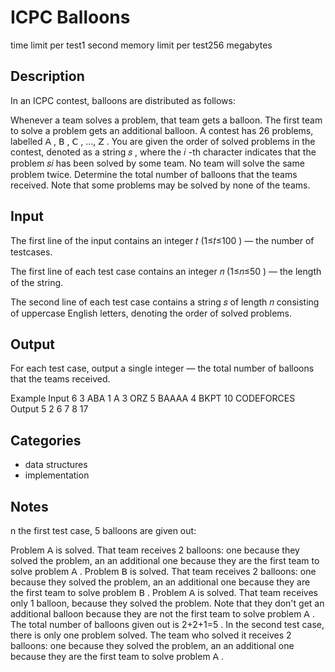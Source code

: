 # ICPC Balloons

time limit per test1 second
memory limit per test256 megabytes

## Description

In an ICPC contest, balloons are distributed as follows:

Whenever a team solves a problem, that team gets a balloon.
The first team to solve a problem gets an additional balloon.
A contest has 26 problems, labelled 𝖠
, 𝖡
, 𝖢
, ..., 𝖹
. You are given the order of solved problems in the contest, denoted as a string 𝑠
, where the 𝑖
-th character indicates that the problem 𝑠𝑖
 has been solved by some team. No team will solve the same problem twice.
Determine the total number of balloons that the teams received. Note that some problems may be solved by none of the teams.


## Input

The first line of the input contains an integer 𝑡
 (1≤𝑡≤100
) — the number of testcases.

The first line of each test case contains an integer 𝑛
 (1≤𝑛≤50
) — the length of the string.

The second line of each test case contains a string 𝑠
 of length 𝑛
 consisting of uppercase English letters, denoting the order of solved problems.

## Output

For each test case, output a single integer — the total number of balloons that the teams received.

Example
Input
6
3
ABA
1
A
3
ORZ
5
BAAAA
4
BKPT
10
CODEFORCES
Output
5
2
6
7
8
17

## Categories

- data structures
- implementation 

## Notes
n the first test case, 5
 balloons are given out:

Problem 𝖠
 is solved. That team receives 2
 balloons: one because they solved the problem, an an additional one because they are the first team to solve problem 𝖠
.
Problem 𝖡
 is solved. That team receives 2
 balloons: one because they solved the problem, an an additional one because they are the first team to solve problem 𝖡
.
Problem 𝖠
 is solved. That team receives only 1
 balloon, because they solved the problem. Note that they don't get an additional balloon because they are not the first team to solve problem 𝖠
.
The total number of balloons given out is 2+2+1=5
.
In the second test case, there is only one problem solved. The team who solved it receives 2
 balloons: one because they solved the problem, an an additional one because they are the first team to solve problem 𝖠
.




